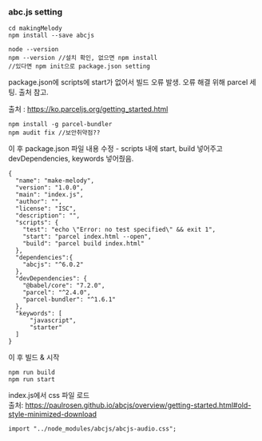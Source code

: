 ### abc.js setting

``` react
cd makingMelody
npm install --save abcjs
```

``` react
node --version
npm --version //설치 확인, 없으면 npm install
//있다면 npm init으로 package.json setting
```

package.json에 scripts에 start가 없어서 빌드 오류 발생. 오류 해결 위해 parcel 세팅. 출처 참고.

출처 : https://ko.parceljs.org/getting_started.html

``` react
npm install -g parcel-bundler
npm audit fix //보안취약점??
```

 이 후 package.json 파일 내용 수정 - scripts 내에 start, build 넣어주고 devDependencies, keywords 넣어줬음. 

``` react
{
  "name": "make-melody",
  "version": "1.0.0",
  "main": "index.js",
  "author": "",
  "license": "ISC",
  "description": "",
  "scripts": {
    "test": "echo \"Error: no test specified\" && exit 1",
    "start": "parcel index.html --open",
    "build": "parcel build index.html"
  },
  "dependencies":{
    "abcjs": "^6.0.2"
  },
  "devDependencies": {
    "@babel/core": "7.2.0",
    "parcel": "^2.4.0",
    "parcel-bundler": "^1.6.1"
  },
  "keywords": [
      "javascript",
      "starter"
  ]
}
```

이 후 빌드 & 시작

``` react
npm run build
npm run start
```

index.js에서 css 파일 로드 <br/>
출처: https://paulrosen.github.io/abcjs/overview/getting-started.html#old-style-minimized-download

``` react
import "../node_modules/abcjs/abcjs-audio.css";
```
